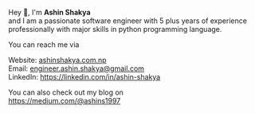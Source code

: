 Hey 👋, I'm <b>Ashin Shakya</b><br/> and I am a passionate software engineer with 5 plus years of experience professionally with major skills in python programming language.

You can reach me via

Website: <a href="ashinshakya.com.np">ashinshakya.com.np</a> <br/>
Email: engineer.ashin.shakya@gmail.com <br/>
LinkedIn: https://linkedin.com/in/ashin-shakya

You can also check out my blog on <br>
https://medium.com/@ashins1997
